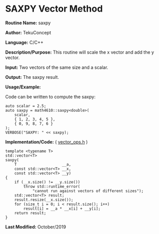 # SAXPY Vector Method

**Routine Name:** saxpy

**Author:** TekuConcept

**Language:** C/C++

**Description/Purpose:** This routine will scale the x vector and add the y vector.

**Input:** Two vectors of the same size and a scalar.

**Output:** The saxpy result.

**Usage/Example:**

Code can be written to compute the saxpy:

    auto scalar = 2.5;
    auto saxpy = math4610::saxpy<double>(
        scalar,
        { 1, 2, 3, 4, 5 },
        { 0, 9, 8, 7, 6 }
    );
    VERBOSE("SAXPY: " << saxpy);

**Implementation/Code:** ( [vector_ops.h](https://github.com/TekuConcept/math4610/blob/master/modules/include/vector_ops.h) )

    template <typename T>
    std::vector<T>
    saxpy(
        T                    __a,
        const std::vector<T> __x,
        const std::vector<T> __y)
    {
        if (__x.size() != __y.size())
            throw std::runtime_error(
                "cannot run against vectors of different sizes");
        std::vector<T> result;
        result.resize(__x.size());
        for (size_t i = 0; i < result.size(); i++)
            result[i] = __a * __x[i] + __y[i];
        return result;
    }

**Last Modified:** October/2019
